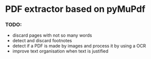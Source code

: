 # PDF extractor based on pyMuPdf

### TODO:
- discard pages with not so many words
- detect and discard footnotes
- detect if a PDF is made by images and process it by using a OCR
- improve text organisation when text is justified
